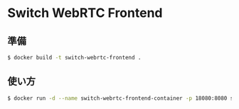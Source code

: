 # Switch WebRTC Frontend

## 準備
```sh
$ docker build -t switch-webrtc-frontend .
```

## 使い方
```sh
$ docker run -d --name switch-webrtc-frontend-container -p 18080:8080 switch-webrtc-frontend
```
